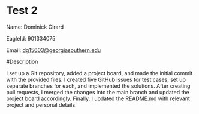 # Test 2

Name: Dominick Girard

EagleId: 901334075

Email: dg15603@georgiasouthern.edu

#Description

I set up a Git repository, added a project board, and made the initial commit with the provided files. I created five GitHub issues for test cases, set up separate branches for each, and implemented the solutions. After creating pull requests, I merged the changes into the main branch and updated the project board accordingly. Finally, I updated the README.md with relevant project and personal details.
